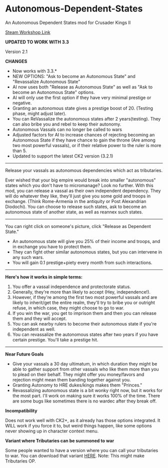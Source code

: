 # Autonomous-Dependent-States
An Autonomous Dependent States mod for Crusader Kings II

[Steam Workshop Link](https://steamcommunity.com/sharedfiles/filedetails/?id=1665029657)

**UPDATED TO WORK WITH 3.3**

Version 2.1

**CHANGES**
- Now works with 3.3.*
-  NEW OPTIONS: "Ask to become an Autonomous State" and "Revassalize Autonomous State"
- AI now uses both "Release as Autonomous State" as well as "Ask to become an Autonomous State" options.
- AI will only use the first option if they have very minimal prestige or negative.
- Granting an autonomous state gives a prestige boost of 20. (Testing phase, might adjust later).
- You can ReVassalize the autonomous states after 2 years(testing). They can also bribe you and rebel to keep their autonomy.
- Autonomous Vassals can no longer be called to wars
- Adjusted factors for AI to increase chances of rejecting becoming an Autonomous State if they have chance to gain the throne (Are among two most powerful vassals), or if their relative power to the ruler is more than 5.
- Updated to support the latest CK2 version (3.2.1)


------------



Release your vassals as autonomous dependencies which act as tributaries.

Ever wished that your big empire would break into smaller "autonomous" states which you don't have to micromanage? Look no further. With this mod, you can release a vassal as their own independent dependency. They will do whatever they like, they'll just give you some gold and troops in exchange. (Think Rome-Armenia in the antiquity or Post Alexandrian Diodochi). You can choose to release such states, ask to become an autonomous state of another state, as well as reannex such states.


------------


You can right click on someone's picture, click "Release as Dependent State."

- An autonomous state will give you 25% of their income and troops, and in exchange you have to protect them.
- They can fight other similar autonomous states, but you can intervene in any such wars.
- You will gain 0.1 prestige+piety every month from such interactions. 


----

**Here's how it works in simple terms:**

1. You offer a vassal independence and protectorate status.
2. Generally, they're more than likely to accept (Hey, independence!).
3.  However, if they're among the first two most powerful vassals and are likely to inherit/get the entire realm, they'll try to bribe you or outright refuse, in which case, they might choose to go to war.
4.  If you win the war, you get to imprison them and then you can release them and they will accept.
5. You can ask nearby rulers to become their autonomous state if you're independent as well.
6. You can revassalize the autonomous states after two years if you have certain prestige. You'll take a prestige hit.


--------

**Near Future Goals**

- Give your vassals a 30 day ultimatum, in which duration they might be able to gather support from other vassals who like them more than you to plead on their behalf. They might offer you money/favors and rejection might mean them banding together against you.
- Granting Autonomy to HRE dukes/kings makes them "Princes."
- Revassalizing autonomous state is a bit wonky right now, but it works for the most part. I'll work on making sure it works 100% of the time. There are some bugs like sometimes there is no wardec after they break off.


**Incompatibility**

Does not work well with CK2+, as it already has those options integrated. It WILL work if you force it to, but weird things happen, like some options never showing up in character context menu.

**Variant where Tributaries can be summoned to war**

Some people wanted to have a version where you can call your tributaries to war. You can download that variant [HERE](https://www56.zippyshare.com/v/XP4P7Zgs/file.html). Note: This might make Tributaries OP.

